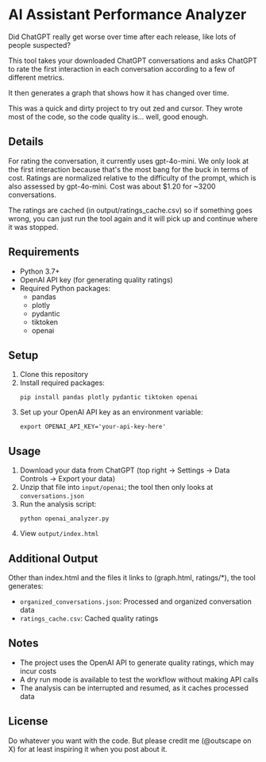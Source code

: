 # AI Assistant Performance Analyzer

Did ChatGPT really get worse over time after each release, like lots of people suspected?

This tool takes your downloaded ChatGPT conversations and asks ChatGPT to rate the first
interaction in each conversation according to a few of different metrics.

It then generates a graph that shows how it has changed over time.

This was a quick and dirty project to try out zed and cursor. They wrote most of the code, so
the code quality is... well, good enough.

## Details

For rating the conversation, it currently uses gpt-4o-mini. We only look at the first interaction because that's the most bang for the buck in terms of cost.
Ratings are normalized relative to the difficulty of the prompt, which is also assessed by gpt-4o-mini.
Cost was about $1.20 for ~3200 conversations.

The ratings are cached (in output/ratings_cache.csv) so if something goes wrong, you can just run the tool
again and it will pick up and continue where it was stopped.

## Requirements

- Python 3.7+
- OpenAI API key (for generating quality ratings)
- Required Python packages:
  - pandas
  - plotly
  - pydantic
  - tiktoken
  - openai

## Setup

1. Clone this repository
2. Install required packages:
   ```
   pip install pandas plotly pydantic tiktoken openai
   ```
3. Set up your OpenAI API key as an environment variable:
   ```
   export OPENAI_API_KEY='your-api-key-here'
   ```

## Usage

1. Download your data from ChatGPT (top right -> Settings -> Data Controls -> Export your data)
2. Unzip that file into `input/openai`; the tool then only looks at `conversations.json`
3. Run the analysis script:
   ```
   python openai_analyzer.py
   ```
4. View `output/index.html`

## Additional Output

Other than index.html and the files it links to (graph.html, ratings/*), the tool generates:

- `organized_conversations.json`: Processed and organized conversation data
- `ratings_cache.csv`: Cached quality ratings

## Notes

- The project uses the OpenAI API to generate quality ratings, which may incur costs
- A dry run mode is available to test the workflow without making API calls
- The analysis can be interrupted and resumed, as it caches processed data

## License

Do whatever you want with the code. But please credit me (@outscape on X) for at least inspiring it when you post about it.
